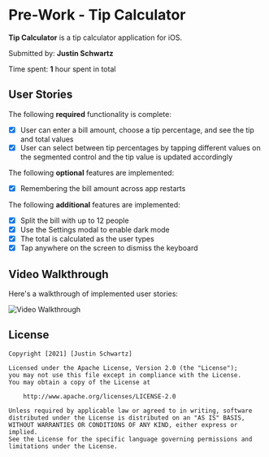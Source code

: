 # Pre-Work - Tip Calculator

**Tip Calculator** is a tip calculator application for iOS.

Submitted by: **Justin Schwartz**

Time spent: **1** hour spent in total

## User Stories

The following **required** functionality is complete:

* [x] User can enter a bill amount, choose a tip percentage, and see the tip and total values
* [x] User can select between tip percentages by tapping different values on the segmented control and the tip value is updated accordingly

The following **optional** features are implemented:

* [x] Remembering the bill amount across app restarts

The following **additional** features are implemented:

* [x] Split the bill with up to 12 people
* [x] Use the Settings modal to enable dark mode
* [x] The total is calculated as the user types
* [x] Tap anywhere on the screen to dismiss the keyboard

## Video Walkthrough

Here's a walkthrough of implemented user stories:

<img src='https://github.com/schwjustin/CodePath-Pre-Work/blob/main/walkthrough.gif?raw=true' title='Video Walkthrough' width='' alt='Video Walkthrough' />

## License

    Copyright [2021] [Justin Schwartz]

    Licensed under the Apache License, Version 2.0 (the "License");
    you may not use this file except in compliance with the License.
    You may obtain a copy of the License at

        http://www.apache.org/licenses/LICENSE-2.0

    Unless required by applicable law or agreed to in writing, software
    distributed under the License is distributed on an "AS IS" BASIS,
    WITHOUT WARRANTIES OR CONDITIONS OF ANY KIND, either express or implied.
    See the License for the specific language governing permissions and
    limitations under the License.
